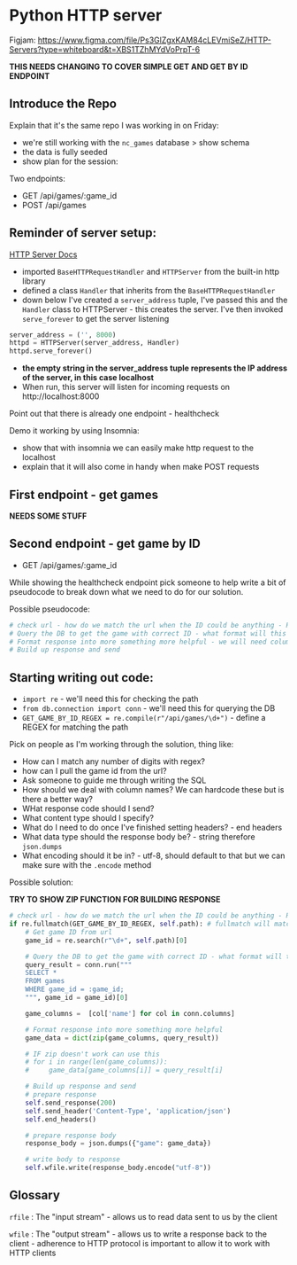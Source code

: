 # Python HTTP server

Figjam: https://www.figma.com/file/Ps3GlZgxKAM84cLEVmiSeZ/HTTP-Servers?type=whiteboard&t=XBS1TZhMYdVoPrpT-6

**THIS NEEDS CHANGING TO COVER SIMPLE GET AND GET BY ID ENDPOINT**

## Introduce the Repo

Explain that it's the same repo I was working in on Friday:

- we're still working with the `nc_games` database > show schema
- the data is fully seeded
- show plan for the session:

Two endpoints:

- GET /api/games/:game_id
- POST /api/games

## Reminder of server setup:

[HTTP Server Docs](https://docs.python.org/3/library/http.server.html#http.server.HTTPServer)

- imported `BaseHTTPRequestHandler` and `HTTPServer` from the built-in http library
- defined a class `Handler` that inherits from the `BaseHTTPRequestHandler`
- down below I've created a `server_address` tuple, I've passed this and the `Handler` class to HTTPServer - this creates the server. I've then invoked `serve_forever` to get the server listening

```py
server_address = ('', 8000)
httpd = HTTPServer(server_address, Handler)
httpd.serve_forever()
```

- **the empty string in the server_address tuple represents the IP address of the server, in this case localhost**
- When run, this server will listen for incoming requests on http://localhost:8000

Point out that there is already one endpoint - healthcheck

Demo it working by using Insomnia:

- show that with insomnia we can easily make http request to the localhost
- explain that it will also come in handy when make POST requests

## First endpoint - get games

**NEEDS SOME STUFF**

## Second endpoint - get game by ID

- GET /api/games/:game_id

While showing the healthcheck endpoint pick someone to help write a bit of pseudocode to break down what we need to do for our solution.

Possible pseudocode:

```py
# check url - how do we match the url when the ID could be anything - Regex?
# Query the DB to get the game with correct ID - what format will this return?
# Format response into more something more helpful - we will need column names - we can hardcode these but is there a better way?
# Build up response and send
```

## Starting writing out code:

- `import re` - we'll need this for checking the path
- `from db.connection import conn` - we'll need this for querying the DB
- `GET_GAME_BY_ID_REGEX = re.compile(r"/api/games/\d+")` - define a REGEX for matching the path

Pick on people as I'm working through the solution, thing like:

- How can I match any number of digits with regex?
- how can I pull the game id from the url?
- Ask someone to guide me through writing the SQL
- How should we deal with column names? We can hardcode these but is there a better way?
- WHat response code should I send?
- What content type should I specify?
- What do I need to do once I've finished setting headers? - end headers
- What data type should the response body be? - string therefore `json.dumps`
- What encoding should it be in? - utf-8, should default to that but we can make sure with the `.encode` method

Possible solution:

**TRY TO SHOW ZIP FUNCTION FOR BUILDING RESPONSE**

```py
# check url - how do we match the url when the ID could be anything - Regex?
if re.fullmatch(GET_GAME_BY_ID_REGEX, self.path): # fullmatch will match the whole string/could possibly use normal match instead
    # Get game ID from url
    game_id = re.search(r"\d+", self.path)[0]

    # Query the DB to get the game with correct ID - what format will this return?
    query_result = conn.run("""
    SELECT *
    FROM games
    WHERE game_id = :game_id;
    """, game_id = game_id)[0]

    game_columns =  [col['name'] for col in conn.columns]

    # Format response into more something more helpful
    game_data = dict(zip(game_columns, query_result))

    # IF zip doesn't work can use this
    # for i in range(len(game_columns)):
    #     game_data[game_columns[i]] = query_result[i]

    # Build up response and send
    # prepare response
    self.send_response(200)
    self.send_header('Content-Type', 'application/json')
    self.end_headers()

    # prepare response body
    response_body = json.dumps({"game": game_data})

    # write body to response
    self.wfile.write(response_body.encode("utf-8"))

```

## Glossary

`rfile` : The "input stream" - allows us to read data sent to us by the client

`wfile` : The "output stream" - allows us to write a response back to the client - adherence to HTTP protocol is important to allow it to work with HTTP clients
